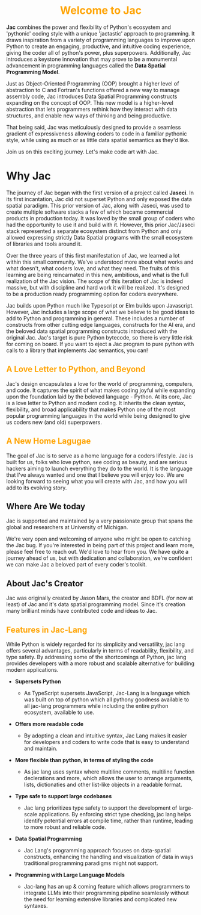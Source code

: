<h1 style="color: orange; font-weight: bold; text-align: center;">Welcome to Jac</h1>

**Jac** combines the power and flexibility of Python's ecosystem and 'pythonic' coding style with a unique 'jactastic' approach to programming. It draws inspiration from a variety of programming languages to improve upon Python to create an engaging, productive, and intuitive coding experience, giving the coder all of python's power, plus superpowers. Additionally, Jac introduces a keystone innovation that may prove to be a monumental advancement in programming languages called the **Data Spatial Programming Model**.

Just as Object-Oriented Programming (OOP) brought a higher level of abstraction to C and Fortran's functions offered a new way to manage assembly code, Jac introduces Data Spatial Programming constructs expanding on the concept of OOP. This new model is a higher-level abstraction that lets programmers rethink how they interact with data structures, and enable new ways of thinking and being productive.

That being said, Jac was meticulously designed to provide a seamless gradient of expressiveness allowing coders to code in a familiar pythonic style, while using as much or as little data spatial semantics as they'd like.

Join us on this exciting journey. Let's make code art with Jac.

# Why Jac

The journey of Jac began with the first version of a project called **Jaseci**. In its first incantation, Jac did not superset Python and only exposed the data spatial paradigm. This prior version of Jac, along with Jaseci, was used to create multiple software stacks a few of which became commercial products in production today. It was loved by the small group of coders who had the opportunity to use it and build with it. However, this prior Jac/Jaseci stack represented a separate ecosystem distinct from Python and only allowed expressing strictly Data Spatial programs with the small ecosystem of libraries and tools around it.

Over the three years of this first manifestation of Jac, we learned a lot within this small community. We've understood more about what works and what doesn't, what coders love, and what they need. The fruits of this learning are being reincarnated in this new, ambitious, and what is the full realization of the Jac vision.
The scope of this iteration of Jac is indeed massive, but with discipline and hard work it will be realized. It's designed to be a production ready programming option for coders everywhere.

Jac builds upon Python much like Typescript or Elm builds upon Javascript. However, Jac includes a large scope of what we believe to be good ideas to add to Python and programming in general. These includes a number of constructs from other cutting edge languages, constructs for the AI era, and the beloved data spatial programming constructs introduced with the original Jac. Jac's target is pure Python bytecode, so there is very little risk for coming on board. If you want to eject a Jac program to pure python with calls to a library that implements Jac semantics, you can!

## <span style="color: orange;">A Love Letter to Python, and Beyond</span>
Jac's design encapsulates a love for the world of programming, computers, and code. It captures the spirit of what makes coding joyful while expanding upon the foundation laid by the beloved language - Python. At its core, Jac is a love letter to Python and modern coding. It inherits the clean syntax, flexibility, and broad applicability that makes Python one of the most popular programming languages in the world while being designed to give us coders new (and old) superpowers.

## <span style="color: orange;">A New Home Lagugae</span>

The goal of Jac is to serve as a home language for a coders lifestyle. Jac is built for us, folks who love python, see coding as beauty, and are serious hackers aiming to launch everything they do to the world. It is the language that I've always wanted and one that I believe you will enjoy too. We are looking forward to seeing what you will create with Jac, and how you will add to its evolving story.


## Where Are We today

Jac is supported and maintained by a very passionate group that spans the global and researchers at University of Michigan.

We're very open and welcoming of anyone who might be open to catching the Jac bug. If you're interested in being part of this project and learn more, please feel free to reach out. We'd love to hear from you. We have quite a journey ahead of us, but with dedication and collaboration, we're confident we can make Jac a beloved part of every coder's toolkit.

## About Jac's Creator

Jac was originally created by Jason Mars, the creator and BDFL (for now at least) of Jac and it's data spatial programming model. Since it's creation many brilliant minds have contributed code and ideas to Jac.

## <span style="color: orange">Features in Jac-Lang</span>

While Python is widely regarded for its simplicity and versatility, jac lang offers several advantages, particularly in terms of readability, flexibility, and type safety. By addressing some of the shortcomings of Python, jac lang provides developers with a more robust and scalable alternative for building modern applications.

<!-- - Full-stack programming language
    - Jaclang empowers developers to create both front-end and back-end components of their applications using a single language. This eliminates the need to switch between different programming languages and frameworks, resulting in a more cohesive and efficient development experience. -->

- **Supersets Python**
    - As TypeScript supersets JavaScript, Jac-Lang is a language which was built on top of python which all pythony goodness available to all jac-lang programmers while including the entire python ecosystem, available to use.

- **Offers more readable code**
    - By adopting a clean and intuitive syntax, Jac Lang makes it easier for developers and coders to write code that is easy to understand and maintain.

- **More flexible than python, in terms of styling the code**
    - As jac lang uses syntax where multiline comments, multiline function declerations and more, which allows the user to arrange arguments, lists, dictionaties and other list-like objects in a readable format.

- **Type safe to support large codebases**
    - Jac lang prioritizes type safety to support the development of large-scale applications. By enforcing strict type checking, jac lang helps identify potential errors at compile time, rather than runtime, leading to more robust and reliable code.

- **Data Spatial Programming**
    - Jac Lang's programming approach focuses on data-spatial constructs, enhancing the handling and visualization of data in ways traditional programming paradigms might not support.

- **Programming with Large Language Models**
    - Jac-lang has an up & coming feature which allows programmers to integrate LLMs into their programming pipeline seamlessly without the need for learning extensive libraries and complicated new syntaxes.
<!-- ## Integrating Jac into Python Modules

JacLang also provides a seamless way to import Jac into existing Python modules through library functions. Here's an example:

```python
"""CLI for jaclang."""
from jaclang import jac_import

cli = jac_import("cli")
cmds = jac_import("cmds")

cli.cmd_registry = cmds.cmd_reg  # type: ignore
```

In the above code snippet, `cli` and `cmds` are modules that are imported similar to how you'd typically import modules in Python, i.e., `import cli` or `import cmds`.

Below is the actual implementation for Jac's CLI (`cli.jac`) to provide some insight into how Jac code looks:

=== "cli.jac"
    ```jac linenums="1"
    --8<-- "jaclang/cli/cli.jac"
    ```
=== "cli_impl.jac"
    ```jac linenums="1"
    --8<-- "jaclang/cli/cli_impl.jac"
    ```

That's all you need to get started with JacLang. As you delve into this new language, you'll discover how it beautifully combines the power of Python with a modern and intuitive syntax. Happy coding! -->